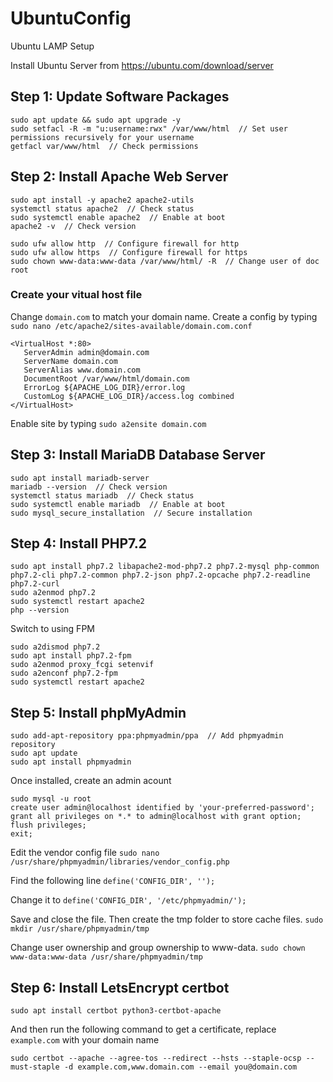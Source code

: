 # UbuntuConfig

Ubuntu LAMP Setup

Install Ubuntu Server from https://ubuntu.com/download/server

## Step 1: Update Software Packages
```
sudo apt update && sudo apt upgrade -y
sudo setfacl -R -m "u:username:rwx" /var/www/html  // Set user permissions recursively for your username
getfacl var/www/html  // Check permissions
```


## Step 2: Install Apache Web Server
```
sudo apt install -y apache2 apache2-utils
systemctl status apache2  // Check status
sudo systemctl enable apache2  // Enable at boot
apache2 -v  // Check version

sudo ufw allow http  // Configure firewall for http
sudo ufw allow https  // Configure firewall for https
sudo chown www-data:www-data /var/www/html/ -R  // Change user of doc root
```

### Create your vitual host file
Change `domain.com` to match your domain name.
Create a config by typing `sudo nano /etc/apache2/sites-available/domain.com.conf`
```
<VirtualHost *:80>
   ServerAdmin admin@domain.com
   ServerName domain.com
   ServerAlias www.domain.com
   DocumentRoot /var/www/html/domain.com
   ErrorLog ${APACHE_LOG_DIR}/error.log
   CustomLog ${APACHE_LOG_DIR}/access.log combined
</VirtualHost>
```
Enable site by typing `sudo a2ensite domain.com`
   
## Step 3: Install MariaDB Database Server
```
sudo apt install mariadb-server
mariadb --version  // Check version
systemctl status mariadb  // Check status
sudo systemctl enable mariadb  // Enable at boot
sudo mysql_secure_installation  // Secure installation
```

## Step 4: Install PHP7.2
```
sudo apt install php7.2 libapache2-mod-php7.2 php7.2-mysql php-common php7.2-cli php7.2-common php7.2-json php7.2-opcache php7.2-readline php7.2-curl
sudo a2enmod php7.2
sudo systemctl restart apache2
php --version
```

Switch to using FPM
```
sudo a2dismod php7.2
sudo apt install php7.2-fpm
sudo a2enmod proxy_fcgi setenvif
sudo a2enconf php7.2-fpm
sudo systemctl restart apache2
```

## Step 5: Install phpMyAdmin
```
sudo add-apt-repository ppa:phpmyadmin/ppa  // Add phpmyadmin repository
sudo apt update
sudo apt install phpmyadmin
```

Once installed, create an admin acount
```
sudo mysql -u root
create user admin@localhost identified by 'your-preferred-password';
grant all privileges on *.* to admin@localhost with grant option;
flush privileges;
exit;
```

Edit the vendor config file `sudo nano /usr/share/phpmyadmin/libraries/vendor_config.php`

Find the following line `define('CONFIG_DIR', '');`

Change it to `define('CONFIG_DIR', '/etc/phpmyadmin/');`

Save and close the file. Then create the tmp folder to store cache files. `sudo mkdir /usr/share/phpmyadmin/tmp`

Change user ownership and group ownership to www-data. `sudo chown www-data:www-data /usr/share/phpmyadmin/tmp`


## Step 6: Install LetsEncrypt certbot
```
sudo apt install certbot python3-certbot-apache
```
And then run the following command to get a certificate, replace `example.com` with your domain name
```
sudo certbot --apache --agree-tos --redirect --hsts --staple-ocsp --must-staple -d example.com,www.domain.com --email you@domain.com
```
